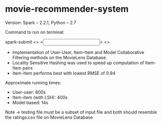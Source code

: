 # movie-recommender-system

Version: Spark – 2.2.1, Python – 2.7

Command to run on terminal: 

spark-submit <<CF python file>> <<input file>> <<testing file>>

- Implementation of User-User, Item-Item and Model Collaborative Filtering methods on the MovieLens Database.
- Locality Sensitive Hashing was used to speed up computation of Item-Item pairs
- Item-Item performs best with lowest RMSE of 0.94

Approximate running times:

- User-user: 600s
- Item-item (with LSH): 400s
- Model based: 14s

Note -> testing file must be a subset of input file and both should resemble the ratings.csv file on MovieLens Database
